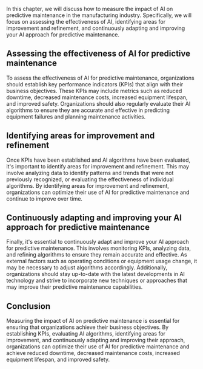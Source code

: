 

In this chapter, we will discuss how to measure the impact of AI on predictive maintenance in the manufacturing industry. Specifically, we will focus on assessing the effectiveness of AI, identifying areas for improvement and refinement, and continuously adapting and improving your AI approach for predictive maintenance.

Assessing the effectiveness of AI for predictive maintenance
------------------------------------------------------------

To assess the effectiveness of AI for predictive maintenance, organizations should establish key performance indicators (KPIs) that align with their business objectives. These KPIs may include metrics such as reduced downtime, decreased maintenance costs, increased equipment lifespan, and improved safety. Organizations should also regularly evaluate their AI algorithms to ensure they are accurate and effective in predicting equipment failures and planning maintenance activities.

Identifying areas for improvement and refinement
------------------------------------------------

Once KPIs have been established and AI algorithms have been evaluated, it's important to identify areas for improvement and refinement. This may involve analyzing data to identify patterns and trends that were not previously recognized, or evaluating the effectiveness of individual algorithms. By identifying areas for improvement and refinement, organizations can optimize their use of AI for predictive maintenance and continue to improve over time.

Continuously adapting and improving your AI approach for predictive maintenance
-------------------------------------------------------------------------------

Finally, it's essential to continuously adapt and improve your AI approach for predictive maintenance. This involves monitoring KPIs, analyzing data, and refining algorithms to ensure they remain accurate and effective. As external factors such as operating conditions or equipment usage change, it may be necessary to adjust algorithms accordingly. Additionally, organizations should stay up-to-date with the latest developments in AI technology and strive to incorporate new techniques or approaches that may improve their predictive maintenance capabilities.

Conclusion
----------

Measuring the impact of AI on predictive maintenance is essential for ensuring that organizations achieve their business objectives. By establishing KPIs, evaluating AI algorithms, identifying areas for improvement, and continuously adapting and improving their approach, organizations can optimize their use of AI for predictive maintenance and achieve reduced downtime, decreased maintenance costs, increased equipment lifespan, and improved safety.
